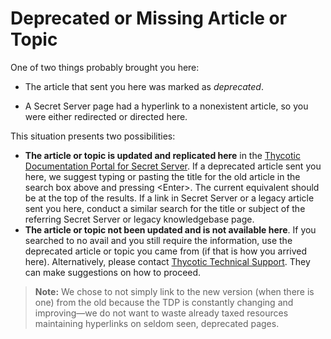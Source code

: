 [title]: # (Deprecated Article or Topic)
[tags]: # (deprecated)
[priority]: # (1000)
[display]: # (content,search)

# Deprecated or Missing Article or Topic

One of two things probably brought you here:

- The article that sent you here was marked as *deprecated*.

- A Secret Server page had a hyperlink to a nonexistent article, so you were either redirected or directed here.

This situation presents two possibilities:

- **The article or topic is updated and replicated here** in the [Thycotic Documentation Portal for Secret Server](./index.md). If a deprecated article sent you here, we suggest typing or pasting the title for the old article in the search box above and pressing \<Enter\>. The current equivalent should be at the top of the results. If a link in Secret Server or a legacy article sent you here, conduct a similar search for the title or subject of the referring Secret Server or legacy knowledgebase page.
- **The article or topic not been updated and is not available here**. If you searched to no avail and you still require the information, use the deprecated article or topic you came from (if that is how you arrived here). Alternatively, please contact  [Thycotic Technical Support](./support/index.md). They can make suggestions on how to proceed.

> **Note:** We chose to not simply link to the new version (when there is one) from the old because the TDP is constantly changing and improving—we do not want to waste already taxed resources maintaining hyperlinks on seldom seen, deprecated pages.
